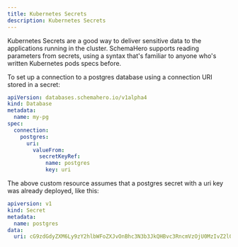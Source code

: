 ```yaml
---
title: Kubernetes Secrets
description: Kubernetes Secrets
---
```


Kubernetes Secrets are a good way to deliver sensitive data to the applications running in the cluster. SchemaHero supports reading parameters from secrets, using a syntax that's familiar to anyone who's written Kubernetes pods specs before.

To set up a connection to a postgres database using a connection URI stored in a secret:

```yaml
apiVersion: databases.schemahero.io/v1alpha4
kind: Database
metadata:
  name: my-pg
spec:
  connection:
    postgres:
      uri:
        valueFrom:
          secretKeyRef:
            name: postgres
            key: uri
```

The above custom resource assumes that a postgres secret with a uri key was already deployed, like this:

```yaml
apiversion: v1
kind: Secret
metadata:
  name: postgres
data:
  uri: cG9zdGdyZXM6Ly9zY2hlbWFoZXJvOnBhc3N3b3JkQHBvc3RncmVzOjU0MzIvZ2l0aHVi
```

